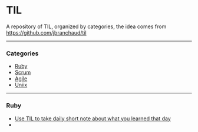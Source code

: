 # TIL

A repository of TIL, organized by categories, the idea comes from https://github.com/jbranchaud/til

---

### Categories

* [Ruby](#ruby)
* [Scrum](#scrum)
* [Agile](#agile)
* [Uniix](#unix)

---

### Ruby

- [Use TIL to take daily short note about what you learned that day](ruby/2020-06-25_use-the-til-gem.md)
- [](ruby/2020-06-28_.md)
